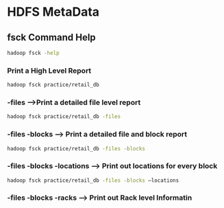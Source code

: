 # HDFS MetaData

## fsck Command Help

```bash
hadoop fsck -help
```

### Print a High Level Report

```bash
hadoop fsck practice/retail_db
```

### -files -->Print a detailed file level report

```bash
hadoop fsck practice/retail_db -files
```

### -files -blocks --> Print a detailed file and block report

```bash
hadoop fsck practice/retail_db -files -blocks
```

### -files -blocks -locations --> Print out locations for every block

```bash
hadoop fsck practice/retail_db -files -blocks –locations
```

### -files -blocks -racks --> Print out Rack level Informatin
